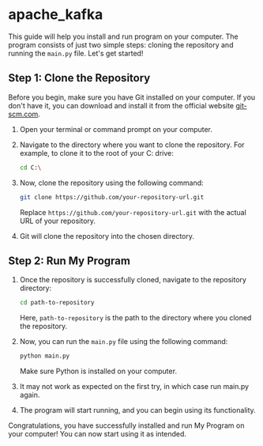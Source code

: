 # apache_kafka

This guide will help you install and run program on your computer. The program consists of just two simple steps: cloning the repository and running the `main.py` file. Let's get started!

## Step 1: Clone the Repository

Before you begin, make sure you have Git installed on your computer. If you don't have it, you can download and install it from the official website [git-scm.com](https://git-scm.com/).

1. Open your terminal or command prompt on your computer.

2. Navigate to the directory where you want to clone the repository. For example, to clone it to the root of your C: drive:

   ```bash
   cd C:\
   ```

3. Now, clone the repository using the following command:

   ```bash
   git clone https://github.com/your-repository-url.git
   ```

   Replace `https://github.com/your-repository-url.git` with the actual URL of your repository.

4. Git will clone the repository into the chosen directory.

## Step 2: Run My Program

1. Once the repository is successfully cloned, navigate to the repository directory:

   ```bash
   cd path-to-repository
   ```

   Here, `path-to-repository` is the path to the directory where you cloned the repository.

2. Now, you can run the `main.py` file using the following command:

   ```bash
   python main.py
   ```

   Make sure Python is installed on your computer.

3. It may not work as expected on the first try, in which case run main.py again.

4. The program will start running, and you can begin using its functionality.

Congratulations, you have successfully installed and run My Program on your computer! You can now start using it as intended.
